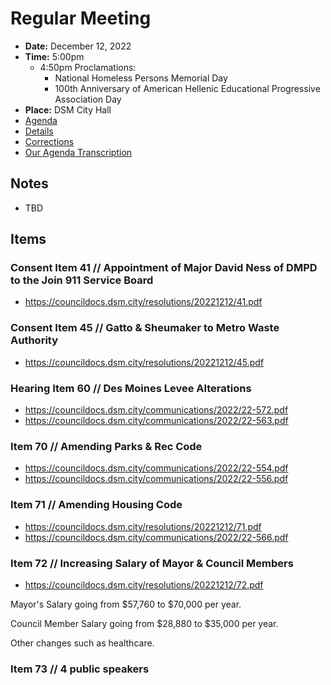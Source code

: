 # Regular Meeting

- **Date:** December 12, 2022
- **Time:** 5:00pm
    - 4:50pm Proclamations:
        - National Homeless Persons Memorial Day
        - 100th Anniversary of American Hellenic Educational Progressive Association Day
- **Place:** DSM City Hall
- [Agenda](https://councildocs.dsm.city/agendas/ag20221212.pdf)
- [Details](https://www.dsm.city/citycouncil_detail_T60_R2220.php)
- [Corrections](https://councildocs.dsm.city/corrections/20221212%20cap.pdf)
- [Our Agenda Transcription](#/view/agenda~2022~transcription~12-12_RM)

## Notes

- TBD

## Items

### Consent Item 41 // Appointment of Major David Ness of DMPD to the Join 911 Service Board

- https://councildocs.dsm.city/resolutions/20221212/41.pdf

### Consent Item 45 // Gatto & Sheumaker to Metro Waste Authority

- https://councildocs.dsm.city/resolutions/20221212/45.pdf

### Hearing Item 60 // Des Moines Levee Alterations

- https://councildocs.dsm.city/communications/2022/22-572.pdf
- https://councildocs.dsm.city/communications/2022/22-563.pdf

### Item 70 // Amending Parks & Rec Code

- https://councildocs.dsm.city/communications/2022/22-554.pdf
- https://councildocs.dsm.city/communications/2022/22-556.pdf

### Item 71 // Amending Housing Code

- https://councildocs.dsm.city/resolutions/20221212/71.pdf
- https://councildocs.dsm.city/communications/2022/22-566.pdf

### Item 72 // Increasing Salary of Mayor & Council Members

- https://councildocs.dsm.city/resolutions/20221212/72.pdf

Mayor's Salary going from $57,760 to $70,000 per year.

Council Member Salary going from $28,880 to $35,000 per year.

Other changes such as healthcare.

### Item 73 // 4 public speakers
